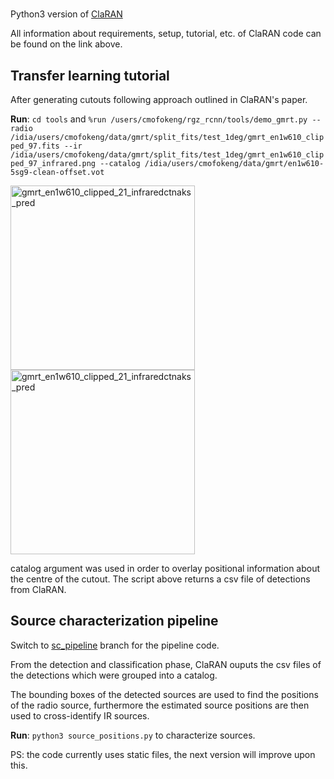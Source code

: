 #

Python3 version of [ClaRAN](https://github.com/chenwuperth/rgz_rcnn)

All information about requirements, setup, tutorial, etc. of ClaRAN code can be found on the link above.

## Transfer learning tutorial

After generating cutouts following approach outlined in ClaRAN's paper.

**Run**: `cd tools` and `%run /users/cmofokeng/rgz_rcnn/tools/demo_gmrt.py --radio /idia/users/cmofokeng/data/gmrt/split_fits/test_1deg/gmrt_en1w610_clipped_97.fits --ir /idia/users/cmofokeng/data/gmrt/split_fits/test_1deg/gmrt_en1w610_clipped_97_infrared.png --catalog /idia/users/cmofokeng/data/gmrt/en1w610-5sg9-clean-offset.vot`

<img width="295" alt="gmrt_en1w610_clipped_21_infraredctnaks_pred" src=https://user-images.githubusercontent.com/42966715/104115024-75c10480-5313-11eb-9a11-b0bce67a4437.png><img width="295" alt="gmrt_en1w610_clipped_21_infraredctnaks_pred" src=https://user-images.githubusercontent.com/42966715/104115024-75c10480-5313-11eb-9a11-b0bce67a4437.png>

catalog argument was used in order to overlay positional information about the centre of the cutout. The script above returns a csv file of detections from ClaRAN.

## Source characterization pipeline
Switch to [sc_pipeline](https://github.com/Mofokeng-C/rgz_rcnn_py3/tree/sc_pipeline) branch for the pipeline code.

From the detection and classification phase, ClaRAN ouputs the csv files of the detections which were grouped into a catalog.

The bounding boxes of the detected sources are used to find the positions of the radio source, furthermore the estimated source positions are then used to cross-identify IR sources.

**Run**: `python3 source_positions.py` to characterize sources.

PS: the code currently uses static files, the next version will improve upon this. 

